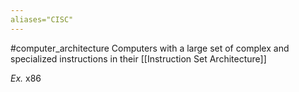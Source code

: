 ```yaml
---
aliases="CISC"
---
```

#computer_architecture
Computers with a large set of complex and specialized instructions in their [[Instruction Set Architecture]]

*Ex.* x86